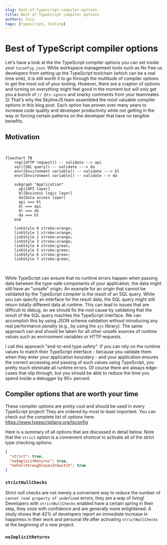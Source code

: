 ```yaml
---
slug: best-of-typescript-compiler-options
title: Best of TypeScript compiler options
authors: lucy
tags: [typescript, tooling]
---
```


# Best of TypeScript compiler options

Let's have a look at the the TypeScript compiler options you can set inside your `tsconfig.json`. While workspace management tools such as Nx free us developers from setting up the TypeScript toolchain (which can be a real time sink), it is still worth it to go through the multitude of compiler options to get the most out of your tooling. However, there are a crapton of options and turning on _everything_ might feel good in the moment but will only get you a bunch of `// @ts-ignore` and snarky comments from your teammates :wink: That's why the SkylineJS team assembled the most valuable compiler options in this blog post. Each option has proven over many years to increase code quality and developer productivity while not getting in the way or forcing certain patterns on the developer that have no tangible benefits.

## Motivation

<br />

```mermaid
flowchart TB
    req([HTTP request]) -- validate --> api
    sql([SQL query]) -- validate ---> da
    env([Environment variable]) -- validate ---> bl
    env([Environment variable]) -- validate --> da

    subgraph "Application"
      api[API layer]
      bl[Business logic layer]
      da[Data access layer]
      api === bl
      bl === api
      bl === da
      da === bl
    end

    linkStyle 0 stroke:orange;
    linkStyle 1 stroke:orange;
    linkStyle 2 stroke:orange;
    linkStyle 3 stroke:orange;
    linkStyle 4 stroke:green;
    linkStyle 5 stroke:green;
    linkStyle 6 stroke:green;
    linkStyle 7 stroke:green;
```

<br />

While TypeScript can ensure that no runtime errors happen when passing data between the type-safe components of your application, the data might still have an "unsafe" origin. An example for an origin that cannot be validated by the TypeScript compiler is the result of an SQL query. While you can specify an interface for the result data, the SQL query might still return totally different data at runtime. This can lead to issues that are difficult to debug, so we should fix the root cause by validating that the result of the SQL query machtes the TypeScript interface. We can accomplish this by using JSON schema validation without introducing any real performance penalty (e.g., by using the `ajv` library). The same approach can and should be taken for all other unsafe sources of runtime values such as environment variables or HTTP requests.

I call this approach "end-to-end type safety". If you can rely on the runtime values to match their TypeScript interface - because you validate them when they enter your application boundary - and your application ensures the correct accessing and passing of such values using TypeScript, you pretty much eliminate all runtime errors. Of course there are always edge-cases that slip through, but you should be able to reduce the time you spend inside a debugger by 90+ percent.

## Compiler options that are worth your time

These compiler options are pretty cool and should be used in every TypeScript project! They are ordered by most to least important. You can check out the complete list of options here: https://www.typescriptlang.org/tsconfig

Here is a summary of all options that are discussed in detail below. Note that the `strict` option is a convenient shortcut to activate all of the strict type checking options:

```json
{
  "strict": true,
  "noImplicitReturns": true,
  "noFallthroughCasesInSwitch": true
}
```

### `strictNullChecks`

Strict null checks are not merely a convenient way to reduce the number of `cannot read property of undefined` errors, they are a way of living!<!-- walking through life --> Developers with `strictNullChecks` enabled have a certain spring in their step, they ooze with confidence and are generally more enlightened. A study shows that 42% of developers report an immediate increase in happiness in their work and personal life after activating `strictNullChecks` at the beginning of a new project.

### `noImplicitReturns`
